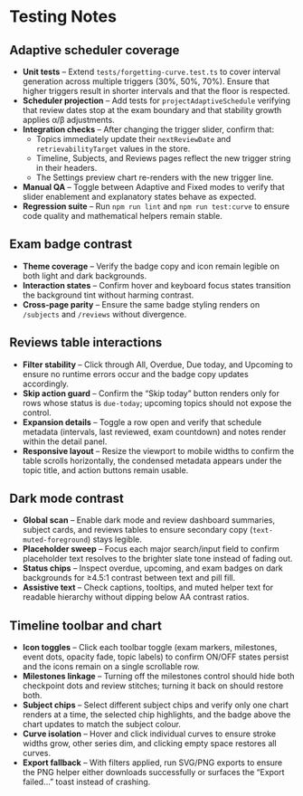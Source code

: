 # Testing Notes

## Adaptive scheduler coverage

- **Unit tests** – Extend `tests/forgetting-curve.test.ts` to cover interval generation across multiple triggers (30%, 50%, 70%). Ensure that higher triggers result in shorter intervals and that the floor is respected.
- **Scheduler projection** – Add tests for `projectAdaptiveSchedule` verifying that review dates stop at the exam boundary and that stability growth applies α/β adjustments.
- **Integration checks** – After changing the trigger slider, confirm that:
  - Topics immediately update their `nextReviewDate` and `retrievabilityTarget` values in the store.
  - Timeline, Subjects, and Reviews pages reflect the new trigger string in their headers.
  - The Settings preview chart re-renders with the new trigger line.
- **Manual QA** – Toggle between Adaptive and Fixed modes to verify that slider enablement and explanatory states behave as expected.
- **Regression suite** – Run `npm run lint` and `npm run test:curve` to ensure code quality and mathematical helpers remain stable.

## Exam badge contrast

- **Theme coverage** – Verify the badge copy and icon remain legible on both light and dark backgrounds.
- **Interaction states** – Confirm hover and keyboard focus states transition the background tint without harming contrast.
- **Cross-page parity** – Ensure the same badge styling renders on `/subjects` and `/reviews` without divergence.

## Reviews table interactions

- **Filter stability** – Click through All, Overdue, Due today, and Upcoming to ensure no runtime errors occur and the badge copy updates accordingly.
- **Skip action guard** – Confirm the “Skip today” button renders only for rows whose status is `due-today`; upcoming topics should not expose the control.
- **Expansion details** – Toggle a row open and verify that schedule metadata (intervals, last reviewed, exam countdown) and notes render within the detail panel.
- **Responsive layout** – Resize the viewport to mobile widths to confirm the table scrolls horizontally, the condensed metadata appears under the topic title, and action buttons remain usable.

## Dark mode contrast

- **Global scan** – Enable dark mode and review dashboard summaries, subject cards, and reviews tables to ensure secondary copy (`text-muted-foreground`) stays legible.
- **Placeholder sweep** – Focus each major search/input field to confirm placeholder text resolves to the brighter slate tone instead of fading out.
- **Status chips** – Inspect overdue, upcoming, and exam badges on dark backgrounds for ≥4.5:1 contrast between text and pill fill.
- **Assistive text** – Check captions, tooltips, and muted helper text for readable hierarchy without dipping below AA contrast ratios.

## Timeline toolbar and chart

- **Icon toggles** – Click each toolbar toggle (exam markers, milestones, event dots, opacity fade, topic labels) to confirm ON/OFF states persist and the icons remain on a single scrollable row.
- **Milestones linkage** – Turning off the milestones control should hide both checkpoint dots and review stitches; turning it back on should restore both.
- **Subject chips** – Select different subject chips and verify only one chart renders at a time, the selected chip highlights, and the badge above the chart updates to match the subject colour.
- **Curve isolation** – Hover and click individual curves to ensure stroke widths grow, other series dim, and clicking empty space restores all curves.
- **Export fallback** – With filters applied, run SVG/PNG exports to ensure the PNG helper either downloads successfully or surfaces the “Export failed…” toast instead of crashing.
